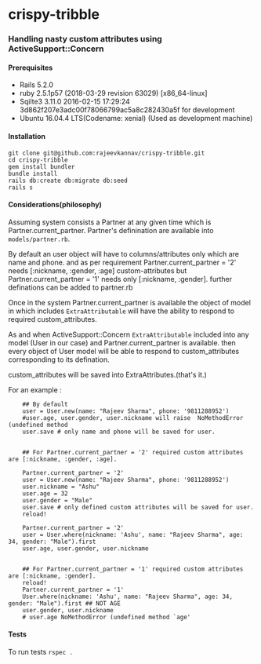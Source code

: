 # crispy-tribble

###  Handling nasty custom attributes using ActiveSupport::Concern 

#### Prerequisites

 * Rails 5.2.0
 * ruby 2.5.1p57 (2018-03-29 revision 63029) [x86_64-linux]
 * Sqilte3 3.11.0 2016-02-15 17:29:24 3d862f207e3adc00f78066799ac5a8c282430a5f for development
 * Ubuntu 16.04.4 LTS(Codename: xenial) (Used as development machine)

#### Installation

	git clone git@github.com:rajeevkannav/crispy-tribble.git
	cd crispy-tribble  
	gem install bundler
	bundle install
	rails db:create db:migrate db:seed
	rails s

#### Considerations(philosophy)
	
Assuming system consists a Partner at any given time which is Partner.current_partner.
	Partner's definination are available into `models/partner.rb`.

By default an user object will have to columns/attributes only which are name and phone.
and as per requirement Partner.current_partner = '2' needs [:nickname, :gender, :age] custom-attributes but
Partner.current_partner = '1' needs only [:nickname, :gender]. further definations can be added to partner.rb

Once in the system Partner.current_partner is available the object of model in which includes `ExtraAttributable` will have the ability to respond to required custom_attributes.

As and when ActiveSupport::Concern `ExtraAttributable` included into any model (User in our case) and Partner.current_partner is available. then every object of User model will be able to respond to custom_attributes corresponding to its defination.

custom_attributes will be saved into ExtraAttributes.(that's it.)

For an example : 

		## By default
		user = User.new(name: "Rajeev Sharma", phone: '9811288952') 
		#user.age, user.gender, user.nickname will raise  NoMethodError (undefined method  		
		user.save # only name and phone will be saved for user.


		## For Partner.current_partner = '2' required custom attributes are [:nickname, :gender, :age].
		
		Partner.current_partner = '2' 
		user = User.new(name: "Rajeev Sharma", phone: '9811288952')
		user.nickname = "Ashu"
		user.age = 32
		user.gender = "Male"
		user.save # only defined custom attributes will be saved for user.
		reload!
		
		Partner.current_partner = '2'
		user = User.where(nickname: 'Ashu', name: "Rajeev Sharma", age: 34, gender: "Male").first
		user.age, user.gender, user.nickname


		## For Partner.current_partner = '1' required custom attributes are [:nickname, :gender].
		reload!
		Partner.current_partner = '1'
		User.where(nickname: 'Ashu', name: "Rajeev Sharma", age: 34, gender: "Male").first ## NOT AGE
		user.gender, user.nickname 
		# user.age NoMethodError (undefined method `age' 
#### Tests 

To run tests `rspec .`  
